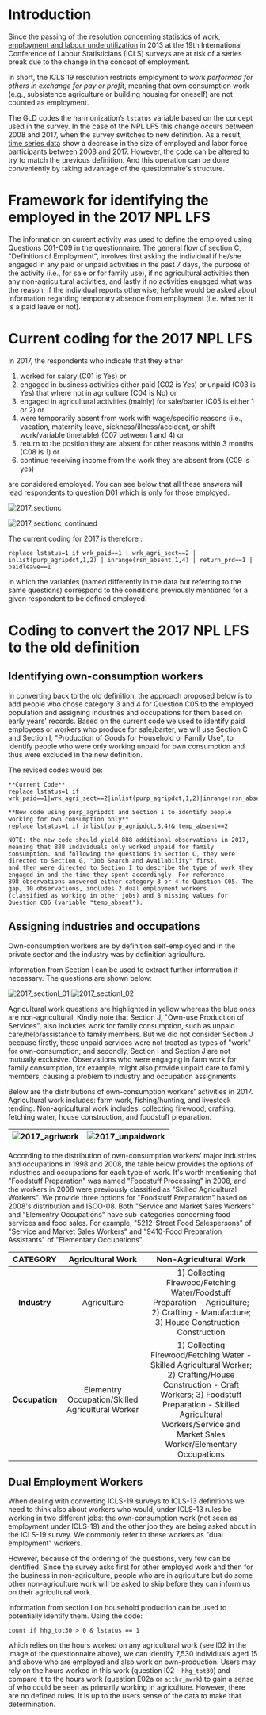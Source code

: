 # Introduction
Since the passing of the [resolution concerning statistics of work, employment and labour underutilization](https://www.ilo.org/global/statistics-and-databases/standards-and-guidelines/resolutions-adopted-by-international-conferences-of-labour-statisticians/WCMS_230304/lang--en/index.htm) in 2013 at the 19th International Conference of Labour Statisticians (ICLS) surveys are at risk of a series break due to the change in the concept of employment.

In short, the ICLS 19 resolution restricts employment to *work performed for others in exchange for pay or profit*, meaning that own consumption work (e.g., subsistence agriculture or building housing for oneself) are not counted as employment.

The GLD codes the harmonization’s `lstatus` variable based on the concept used in the survey. In the case of the NPL LFS this change occurs between 2008 and 2017, when the survey switches to new definition. As a result, [time series data](utilities/NPL_lstatus.png) show a decrease in the size of employed and labor force participants between 2008 and 2017. However, the code can be altered to try to match the previous definition. And this operation can be done conveniently by taking advantage of the questionnaire's structure. 


# Framework for identifying the employed in the 2017 NPL LFS

The information on current activity was used to define the employed using Questions C01-C09 in the questionnaire. The general flow of section C, "Definition of Employment", involves first asking the individual if he/she engaged in any paid or unpaid activities in the past 7 days, the purpose of the activity (i.e., for sale or for family use), if no agricultural activities then any non-agricultural activities, and lastly if no activities engaged what was the reason; if the individual reports otherwise, he/she would be asked about information regarding temporary absence from employment (i.e. whether it is a paid leave or not). 


# Current coding for the 2017 NPL LFS

In 2017, the respondents who indicate that they either

1) worked for salary (C01 is Yes) or
2) engaged in business activities either paid (C02 is Yes) or unpaid (C03 is Yes) that where not in agriculture (C04 is No) or
3) engaged in agricultural activities (mainly) for sale/barter (C05 is either 1 or 2) or
4) were temporarily absent from work with wage/specific reasons (i.e., vacation, maternity leave, sickness/illness/accident, or shift work/variable timetable) (C07 between 1 and 4) or
5) return to the position they are absent for other reasons within 3 months (C08 is 1) or
6) continue receiving income from the work they are absent from (C09 is yes)

are considered employed. You can see below that all these answers will lead respondents to question D01 which is only for those employed.


![2017_sectionc](utilities/2017_sectionC.png)

![2017_sectionc_continued](utilities/2017_sectionC_employed.png)

The current coding for 2017 is therefore :

```
replace lstatus=1 if wrk_paid==1 | wrk_agri_sect==2 | inlist(purp_agripdct,1,2) | inrange(rsn_absent,1,4) | return_prd==1 | paidleave==1
```

in which the variables (named differently in the data but referring to the same questions) correspond to the conditions previously mentioned for a given respondent to be defined employed. 

# Coding to convert the 2017 NPL LFS to the old definition

## Identifying own-consumption workers 
In converting back to the old definition, the approach proposed below is to add people who chose category 3 and 4 for Question C05 to the employed population and assigning industries and occupations for them based on early years' records. Based on the current code we used to identify paid employees or workers who produce for sale/barter, we will use Section C and Section I, "Production of Goods for Household or Family Use", to identify people who were only working unpaid for own consumption and thus were excluded in the new definition.

The revised codes would be:
```
**Current Code**
replace lstatus=1 if wrk_paid==1|wrk_agri_sect==2|inlist(purp_agripdct,1,2)|inrange(rsn_absent,1,4)|return_prd==1|paidleave==1

**New code using purp_agripdct and Section I to identify people working for own consumption only**
replace lstatus=1 if inlist(purp_agripdct,3,4)& temp_absent==2

NOTE: the new code should yield 888 additional observations in 2017, meaning that 888 individuals only worked unpaid for family
consumption. And following the questions in Section C, they were directed to Section G, "Job Search and Availability" first,
and then were directed to Section I to describe the type of work they engaged in and the time they spent accordingly. For reference,
898 observations answered either category 3 or 4 to Question C05. The gap, 10 observations, includes 2 dual employment workers
(classified as working in other jobs) and 8 missing values for Question C06 (variable "temp_absent").
``` 

## Assigning industries and occupations

Own-consumption workers are by definition self-employed and in the private sector and the industry was by definition agriculture. 

Information from Section I can be used to extract further information if necessary. The questions are shown below:

![2017_sectionI_01](utilities/2017_sectionI_1.png)
![2017_sectionI_02](utilities/2017_sectionI_2.png)

Agricultural work questions are highlighted in yellow whereas the blue ones are non-agricultural. Kindly note that Section J, "Own-use Production of Services", also includes work for family consumption, such as unpaid care/help/assistance to family members. But we did not consider Section J because firstly, these unpaid services were not treated as types of "work" for own-consumption; and secondly, Section I and Section J are not mutually exclusive. Observations who were engaging in farm work for family consumption, for example, might also provide unpaid care to family members, causing a problem to industry and occupation assignments. 

Below are the distributions of own-consumption workers' activities in 2017. Agricultural work includes: farm work, fishing/hunting, and livestock tending. Non-agricultural work includes: collecting firewood, crafting, fetching water, house construction, and foodstuff preparation. 

|![2017_agriwork](utilities/NPL_2017_agriwork.png)|![2017_unpaidwork](utilities/NPL_2017_unpaidwork.png)|
|:-----------------------------------------------:|:---------------------------------------------------:|

According to the distribution of own-consumption workers' major industries and occupations in 1998 and 2008, the table below provides the options of industries and occupations for each type of work. It's worth mentioning that "Foodstuff Preparation" was named "Foodstuff Processing" in 2008, and the workers in 2008 were previously classified as "Skilled Agricultural Workers". We provide three options for "Foodstuff Preparation" based on 2008's distribution and ISCO-08. Both "Service and Market Sales Workers" and "Elementry Occupations" have sub-categories concerning food services and food sales. For example, "5212-Street Food Salespersons" of "Service and Market Sales Workers" and "9410-Food Preparation Assistants" of "Elementary Occupations".   

|**CATEGORY**|**Agricultural Work**|**Non-Agricultural Work**|
|:----------:|:-------------------:|:-----------------------:|
|**Industry**|     Agriculture     | 1) Collecting Firewood/Fetching Water/Foodstuff Preparation - Agriculture; 2) Crafting - Manufacture; 3) House Construction - Construction|
|**Occupation**| Elementry Occupation/Skilled Agricultural Worker| 1) Collecting Firewood/Fetching Water - Skilled Agricultural Worker; 2) Crafting/House Construction - Craft Workers; 3) Foodstuff Preparation -  Skilled Agricultural Workers/Service and Market Sales Worker/Elementary Occupations|

## Dual Employment Workers

When dealing with converting ICLS-19 surveys to ICLS-13 definitions we need to think also about workers who would, under ICLS-13 rules be working in two different jobs: the own-consumption work (not seen as employment under ICLS-19) and the other job they are being asked about in the ICLS-19 survey. We commonly refer to these workers as "dual employment" workers.

However, because of the ordering of the questions, very few can be identified. Since the survey asks first for other employed work and then for the business in non-agriculture, people who are in agriculture but do some other non-agriculture work will be asked to skip before they can inform us on their agricultural work.

Information from section I on household production can be used to potentially identify them. Using the code:

```
count if hhg_tot30 > 0 & lstatus == 1
```

which relies on the hours worked on any agricultural work (see I02 in the image of the questionnaire above), we can identify 7,530 individuals aged 15 and above who are employed and also work on own-production. Users may rely on the hours worked in this work (question I02 - `hhg_tot30`) and compare it to the hours work (question E02a or `acthr_mwrk`) to gain a sense of who could be seen as primarily working in agriculture. However, there are no defined rules. It is up to the users sense of the data to make that determination.
